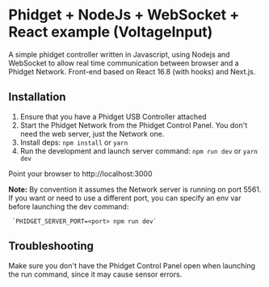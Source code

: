 # Phidget + NodeJs + WebSocket + React example (VoltageInput)

A simple phidget controller written in Javascript, using Nodejs and WebSocket to allow real time communication between browser and a Phidget Network.
Front-end based on React 16.8 (with hooks) and Next.js.

## Installation

1. Ensure that you have a Phidget USB Controller attached
2. Start the Phidget Network from the Phidget Control Panel. You don't need the web server, just the Network one.
3. Install deps: `npm install` or `yarn`
4. Run the development and launch server command: `npm run dev` or `yarn dev`

Point your browser to http://localhost:3000

**Note:** By convention it assumes the Network server is running on port 5561.
If you want or need to use a different port, you can specify an env var before launching the dev command:

     `PHIDGET_SERVER_PORT=<port> npm run dev`

## Troubleshooting

Make sure you don't have the Phidget Control Panel open when launching the run command, since it may cause sensor errors.

